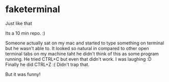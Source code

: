 faketerminal
============

Just like that

Its a 10 min repo. :)

Someone actually sat on my mac and started to type something on terminal but he wasn't able to. It looked so natural in compared to other open terminal tabs on my machine taht he didn't think of this as some program running. He tried CTRL+C but even that didn't work. I was laughing :D Finally he did CTRL+Z :( Didn't trap that.

But it was funny!
